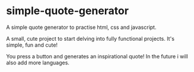# simple-quote-generator
A simple quote generator to practise html, css and javascript.

A small, cute project to start delving into fully functional projects.
It's simple, fun and cute!

You press a button and generates an inspirational quote!
In the future i will also add more languages.
